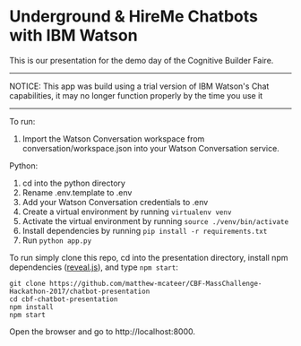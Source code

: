 # Underground & HireMe Chatbots with IBM Watson 

This is our presentation for the demo day of the Cognitive Builder Faire.

**********
NOTICE: This app was build using a trial version of IBM Watson's Chat capabilities, it may no longer function properly by the time you use it
**********

To run:

1. Import the Watson Conversation workspace from conversation/workspace.json into your Watson Conversation service.

Python:

1. cd into the python directory
2. Rename .env.template to .env
3. Add your Watson Conversation credentials to .env
4. Create a virtual environment by running `virtualenv venv`
5. Activate the virtual environment by running `source ./venv/bin/activate`
6. Install dependencies by running `pip install -r requirements.txt`
7. Run `python app.py` 

To run simply clone this repo, cd into the presentation directory, install npm dependencies ([reveal.js](http://lab.hakim.se/reveal-js/)), and type `npm start`:

```
git clone https://github.com/matthew-mcateer/CBF-MassChallenge-Hackathon-2017/chatbot-presentation
cd cbf-chatbot-presentation
npm install
npm start
```

Open the browser and go to http://localhost:8000.
